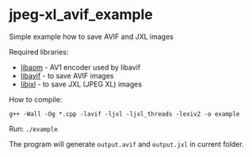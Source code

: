 # jpeg-xl_avif_example
Simple example how to save AVIF and JXL images

Required libraries:
* [libaom](https://aomedia.googlesource.com/aom/) - AV1 encoder used by libavif
* [libavif](https://github.com/AOMediaCodec/libavif) - to save AVIF images
* [libjxl](https://github.com/libjxl/libjxl) - to save JXL (JPEG XL) images

How to compile:

`g++ -Wall -Og *.cpp -lavif -ljxl -ljxl_threads -lexiv2 -o example`

Run:
`./example`

The program will generate `output.avif` and `output.jxl` in current folder. 
